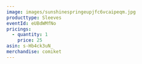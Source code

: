 ```yaml
---
image: images/sunshinespringeupjfc6vcaipeqm.jpg
producttype: Sleeves
eventId: eUBdWMfNo
pricings:
  - quantity: 1
    price: 25
asin: s-Hb4ck3uN_
merchandise: comiket
---
```

